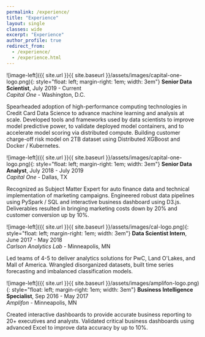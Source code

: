 ```yaml
---
permalink: /experience/
title: "Experience"
layout: single
classes: wide
excerpt: "Experience"
author_profile: true
redirect_from: 
  - /experience/
  - /experience.html
---
```


![image-left]({{ site.url }}{{ site.baseurl }}/assets/images/capital-one-logo.png){: style="float: left; margin-right: 1em; width: 3em"} **Senior Data Scientist**, July 2019 - Current <br>
*Capital One* - Washington, D.C.

Spearheaded adoption of high-performance computing technologies in Credit Card Data Science to advance machine learning and analysis at scale. Developed tools and frameworks used by data scientists to improve model predictive power, to validate deployed model containers, and to accelerate model scoring via distributed compute. Building customer charge-off risk model on 2TB dataset using Distributed XGBoost and Docker / Kubernetes.

![image-left]({{ site.url }}{{ site.baseurl }}/assets/images/capital-one-logo.png){: style="float: left; margin-right: 1em; width: 3em"} **Senior Data Analyst**, July 2018 - July 2019 <br>
*Capital One* - Dallas, TX

Recognized as Subject Matter Expert for auto finance data and technical implementation of marketing campaigns. Engineered robust data pipelines using PySpark / SQL and interactive business dashboard using D3.js. Deliverables resulted in bringing marketing costs down by 20% and customer conversion up by 10%.

![image-left]({{ site.url }}{{ site.baseurl }}/assets/images/cal-logo.png){: style="float: left; margin-right: 1em; width: 3em"} **Data Scientist Intern**, June 2017 - May 2018 <br>
*Carlson Analytics Lab* - Minneapolis, MN

Led teams of 4-5 to deliver analytics solutions for PwC, Land O'Lakes, and Mall of America. Wrangled disorganized datasets, built time series forecasting and imbalanced classification models.

![image-left]({{ site.url }}{{ site.baseurl }}/assets/images/amplifon-logo.png){: style="float: left; margin-right: 1em; width: 3em"} **Business Intelligence Specialist**, Sep 2016 - May 2017 <br>
*Amplifon* - Minneapolis, MN

Created interactive dashboards to provide accurate business reporting to 20+ executives and analysts. Validated critical business dashboards using advanced Excel to improve data accuracy by up to 10%.
